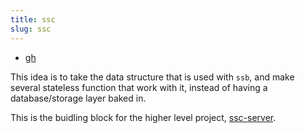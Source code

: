 ```yaml
---
title: ssc
slug: ssc
---
```


* [gh](https://github.com/nichoth/ssc)

This idea is to take the data structure that is used with `ssb`, and make several stateless function that work with it, instead of having a database/storage layer baked in. 

This is the buidling block for the higher level project, [ssc-server](http://localhost:8000/projects/ssc-server).
